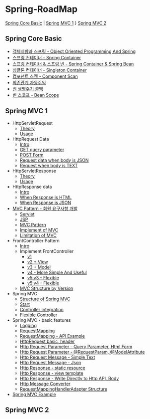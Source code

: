 # Spring-RoadMap
[Spring Core Basic](https://github.com/gimminjae/Spring-RoadMap/blob/master/README.md#spring-core-basic) | [Spring MVC 1](https://github.com/gimminjae/Spring-RoadMap/blob/master/README.md#spring-mvc-1) } [Spring MVC 2](https://github.com/gimminjae/Spring-RoadMap/blob/master/README.md#spring-mvc-2)
## Spring Core Basic
- [객체지향과 스프링 - Object Oriented Programming And Spring](https://github.com/gimminjae/Spring-RoadMap/blob/master/Spring%20Core%20Basic/wiki/01Object-oriented%20Programming%20And%20Spring.md)
- [스프링 컨테이너 - Spring Container](https://github.com/gimminjae/Spring-RoadMap/blob/master/Spring%20Core%20Basic/wiki/02spring-container.md)
- [스프링 컨테이너 & 스프링 빈 - Spring Container & Spring Bean](https://github.com/gimminjae/Spring-RoadMap/blob/master/Spring%20Core%20Basic/wiki/03Spring-Container%26Spring-Bean.md)
- [싱글톤 컨테이너 - Singleton Container](https://github.com/gimminjae/Spring-RoadMap/blob/master/Spring%20Core%20Basic/wiki/04SingletonContainer.md)
- [컴포넌트 스캔 - Component Scan](https://github.com/gimminjae/Spring-RoadMap/blob/master/Spring%20Core%20Basic/wiki/05ComponentScan.md)
- [의존관계 자동주입](https://github.com/gimminjae/Spring-RoadMap/blob/master/Spring%20Core%20Basic/wiki/06%EC%9D%98%EC%A1%B4%EA%B4%80%EA%B3%84-%EC%9E%90%EB%8F%99%EC%A3%BC%EC%9E%85.md)
- [빈 생명주기 콜백](https://github.com/gimminjae/Spring-RoadMap/blob/master/Spring%20Core%20Basic/wiki/07%EB%B9%88-%EC%83%9D%EB%AA%85%EC%A3%BC%EA%B8%B0-%EC%BD%9C%EB%B0%B1.md)
- [빈 스코프 - Bean Scope](https://github.com/gimminjae/Spring-RoadMap/blob/master/Spring%20Core%20Basic/wiki/08Bean-Scope.md)
## Spring MVC 1
- HttpServletRequest
  - [Theory](https://github.com/gimminjae/Spring-RoadMap/blob/master/SpringMVC-1/wiki/http/HttpServletRequestTheory.md)
  - [Usage](https://github.com/gimminjae/Spring-RoadMap/blob/master/SpringMVC-1/servlet/src/main/java/com/servlet/basic/request/RequestHeaderServlet.java)
- HttpRequest Data
  - [Intro](https://github.com/gimminjae/Spring-RoadMap/blob/master/SpringMVC-1/wiki/http/HttpRequestData.md)
  - [GET query parameter](https://github.com/gimminjae/Spring-RoadMap/blob/master/SpringMVC-1/servlet/src/main/java/com/servlet/basic/request/RequestParamServlet.java)
  - [POST Form](https://github.com/gimminjae/Spring-RoadMap/blob/master/SpringMVC-1/servlet/src/main/webapp/basic/hello-form.html)
  - [Request data when body is JSON](https://github.com/gimminjae/Spring-RoadMap/blob/master/SpringMVC-1/servlet/src/main/java/com/servlet/basic/request/RequestBodyJsonServlet.java)
  - [Request when body is TEXT](https://github.com/gimminjae/Spring-RoadMap/blob/master/SpringMVC-1/servlet/src/main/java/com/servlet/basic/request/RequestBodyStringServlet.java)
- HttpServletResponse
  - [Theory](https://github.com/gimminjae/Spring-RoadMap/blob/master/SpringMVC-1/wiki/http/HttpServletResponseTheory.md)
  - [Usage](https://github.com/gimminjae/Spring-RoadMap/blob/master/SpringMVC-1/servlet/src/main/java/com/servlet/basic/response/ResponseHeaderServlet.java)
- HttpResponse data
  - [Intro](https://github.com/gimminjae/Spring-RoadMap/blob/master/SpringMVC-1/wiki/http/HttpResponseData.md)
  - [When Response is HTML](https://github.com/gimminjae/Spring-RoadMap/blob/master/SpringMVC-1/servlet/src/main/java/com/servlet/basic/response/ResponseHtmlServlet.java)
  - [When Response is JSON](https://github.com/gimminjae/Spring-RoadMap/blob/master/SpringMVC-1/servlet/src/main/java/com/servlet/basic/response/ResponseJsonServlet.java)
- [MVC Pattern - 회원 요구사항 개발](https://github.com/gimminjae/Spring-RoadMap/commit/3f641cdff59861ac3ea0b2b8bd3a0976cd8b1810)
  - [Servlet](https://github.com/gimminjae/Spring-RoadMap/commit/994ce16a6397d8de1b1518522a1894f5168e722d)
  - [JSP](https://github.com/gimminjae/Spring-RoadMap/commit/b2c41ddc6eab4ee113089319f7c6573f90c3f631)
  - [MVC Pattern](https://github.com/gimminjae/Spring-RoadMap/blob/master/SpringMVC-1/wiki/mvc/MVC%20Pattern%20-%20Intro.md)
  - [Implement of MVC](https://github.com/gimminjae/Spring-RoadMap/commit/4de9869a40e5791e27f62acc245497704a1c679b)
  - [Limitation of MVC](https://github.com/gimminjae/Spring-RoadMap/blob/master/SpringMVC-1/wiki/mvc/MVC%20Pattern%20-%20Limitation.md)
- FrontController Pattern
  - [Intro](https://github.com/gimminjae/Spring-RoadMap/blob/master/SpringMVC-1/wiki/mvc/frontcontrollerpattern/FrontController%20Pattern%20-%20Intro.md)
  - Implement FrontController
    - [v1](https://github.com/gimminjae/Spring-RoadMap/commit/252709318794cd710acbfb55819510017fc4dd35)
    - [v2 + View](https://github.com/gimminjae/Spring-RoadMap/commit/6345aa5e903c10cacc3a96260b88074315de8240)
    - [v3 + Model](https://github.com/gimminjae/Spring-RoadMap/commit/a122c93fb63499f3b9e328a405fa9fed3a629885)
    - [v4 - More Simple And Useful](https://github.com/gimminjae/Spring-RoadMap/commit/070460c9498267c02da24125d1274c3a83d56361)
    - [v5:v3 - Flexible](https://github.com/gimminjae/Spring-RoadMap/commit/0497a4457c3bde42296b0cbb3a4c361540be2743)
    - [v5:v4 - Flexible](https://github.com/gimminjae/Spring-RoadMap/commit/b30e285e3a0c39027f62521a7136a28b97f419c8)
  - [MVC Structure by Version](https://github.com/gimminjae/Spring-RoadMap/blob/master/SpringMVC-1/wiki/mvc/frontcontrollerpattern/MVC%20Structure%20by%20Version.md)
- Spring MVC
  - [Structure of Spring MVC](https://github.com/gimminjae/Spring-RoadMap/blob/master/SpringMVC-1/wiki/mvc/springmvc/Spring%20MVC%20Structure.md)
  - [Start](https://github.com/gimminjae/Spring-RoadMap/commit/7350935ddf3fe97fcf2f4c21cbe763dfec8d1199)
  - [Controller Integration](https://github.com/gimminjae/Spring-RoadMap/commit/e9bf90b3145f7a7034d6138c3be825660fe014fb)
  - [Flexible Controller](https://github.com/gimminjae/Spring-RoadMap/commit/e1a56bfa7a9de3cdc1053fc64839727167e496b3)
- Spring MVC - basic features
  - [Logging](https://github.com/gimminjae/Spring-RoadMap/commit/d5c3ef53ba56f86f019a5e34046fd68d7609798e)
  - [RequestMapping](https://github.com/gimminjae/Spring-RoadMap/commit/f448079109f6f36aee47d15d2e33cb014a0c9e30)
  - [RequestMapping - API Example](https://github.com/gimminjae/Spring-RoadMap/commit/223f61cd447b5473ba6b736826e2b0f0a2b274ff)
  - [HttpRequest basic, header](https://github.com/gimminjae/Spring-RoadMap/blob/master/SpringMVC-1/springmvc/src/main/java/hello/springmvc/basic/request/RequestHeaderController.java)
  - [Http Request Parameter - Query Parameter, Html Form](https://github.com/gimminjae/Spring-RoadMap/commit/7b52146b8600b889d9b9810ccc69832b16c0bbb6)
  - [Http Request Parameter - @RequestParam, @ModelAttribute](https://github.com/gimminjae/Spring-RoadMap/blob/master/SpringMVC-1/springmvc/src/main/java/hello/springmvc/basic/request/RequestParamController.java)
  - [Http Request Message - Simple Text](https://github.com/gimminjae/Spring-RoadMap/blob/master/SpringMVC-1/springmvc/src/main/java/hello/springmvc/basic/request/RequestBodyStringController.java)
  - [Http Request Message - Json](https://github.com/gimminjae/Spring-RoadMap/blob/master/SpringMVC-1/springmvc/src/main/java/hello/springmvc/basic/request/RequestBodyJsonController.java)
  - [Http Response - static resource](https://github.com/gimminjae/Spring-RoadMap/blob/master/SpringMVC-1/springmvc/src/main/java/hello/springmvc/basic/response/ResponseStaticController.java)
  - [Http Response - view template](https://github.com/gimminjae/Spring-RoadMap/blob/master/SpringMVC-1/springmvc/src/main/java/hello/springmvc/basic/response/ResponseViewController.java)
  - [Http Response - Write Directly to Http API, Body](https://github.com/gimminjae/Spring-RoadMap/blob/master/SpringMVC-1/springmvc/src/main/java/hello/springmvc/basic/response/ResponseBodyController.java)
  - [Http Message Converter](https://github.com/gimminjae/Spring-RoadMap/blob/master/SpringMVC-1/wiki/springmvc/HttpMessageConverter.md)
  - [RequestMappingHandlerAdapter Structure](https://github.com/gimminjae/Spring-RoadMap/blob/master/SpringMVC-1/wiki/springmvc/RequestMappingHandlerAdapter%20Structure.md)
- [Spring MVC Example](https://github.com/gimminjae/Spring-RoadMap/tree/master/SpringMVC-1/item-service)
## Spring MVC 2
